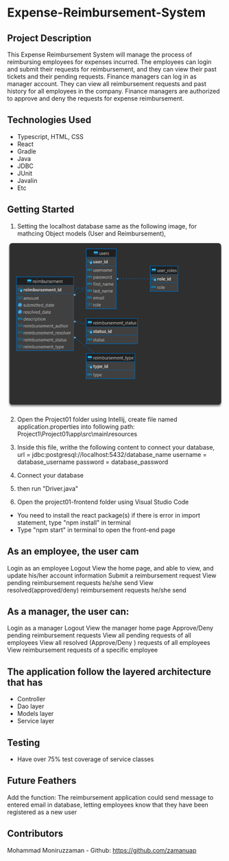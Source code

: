 # Expense-Reimbursement-System

## Project Description

This Expense Reimbursement System will manage the process of reimbursing employees for expenses incurred. The employees can login and submit their requests for reimbursement, and they can view their past tickets and their pending requests. Finance managers can log in as manager account. They can view all reimbursement requests and past history for all employees in the company. Finance managers are authorized to approve and deny the requests for expense reimbursement.

## Technologies Used

* Typescript, HTML, CSS
* React
* Gradle
* Java
* JDBC
* JUnit
* Javalin
* Etc

## Getting Started
1. Setting the localhost database same as the following image, for mathcing Object models (User and Reimbursement),

![alt text](ER_database.png)

2. Open the Project01 folder using Intellij, create file named application.properties into following path: Project1\Project01\app\src\main\resources

3. Inside this file, writhe the following content to connect your database, 
    url = jdbc:postgresql://localhost:5432/database_name
    username = database_username
    password = database_password

4. Connect your database    

5. then run "Driver.java"

6. Open the project01-frontend folder using Visual Studio Code
- You need to install the react package(s) if there is error in import statement, type "npm install" in terminal
- Type "npm start" in terminal to open the front-end page

## As an employee, the user cam 
Login as an employee
Logout
View the home page, and able to view, and update his/her account information 
Submit a reimbursement request
View pending reimbursement requests he/she send 
View resolved(approved/deny) reimbursement requests he/she send

## As a manager, the user can:
Login as a manager 
Logout
View the manager home page
Approve/Deny pending reimbursement requests
View all pending requests of all employees
View all resolved (Approve/Deny ) requests of all employees
View reimbursement requests of a specific employee

## The application follow the layered architecture that has 
- Controller
- Dao layer
- Models layer
- Service layer

##  Testing
- Have over 75% test coverage of service classes

## Future Feathers
Add the function: 
The reimbursement application could send message to entered email in database, letting employees know that they have been registered as a new user


## Contributors
Mohammad Moniruzzaman - Github: https://github.com/zamanuap
